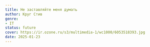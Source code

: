 ```yaml
---
title: Не заставляйте меня думать
author: Круг Стив
genre:
- IT
status: future
cover: https://ir.ozone.ru/s3/multimedia-1/wc1000/6053518393.jpg
date: 2025-01-23
---
```


